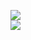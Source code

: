 [![](https://img.shields.io/badge/Made%20With-Github%20Spray-lightgrey.svg?style=for-the-badge&logo=github)](https://github.com/Annihil/github-spray#15008)  
[![](https://i.imgur.com/2DrTn0Z.gif)](https://github.com/Annihil/github-spray)